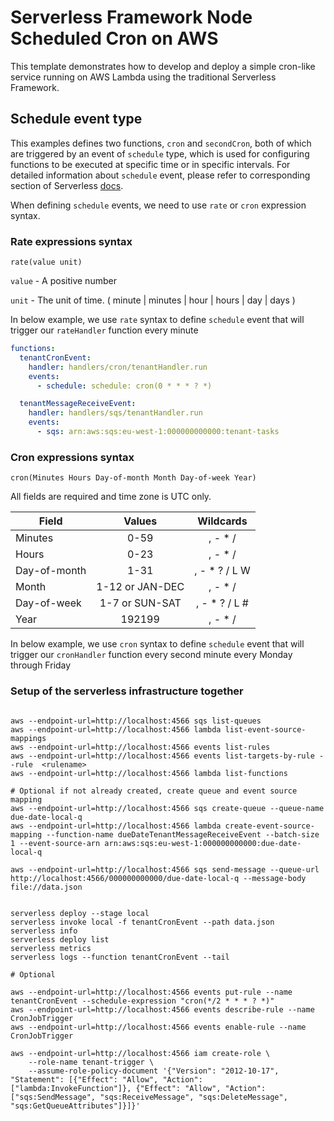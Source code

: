 # Serverless Framework Node Scheduled Cron on AWS

This template demonstrates how to develop and deploy a simple cron-like service running on AWS Lambda using the traditional Serverless Framework.

## Schedule event type

This examples defines two functions, `cron` and `secondCron`, both of which are triggered by an event of `schedule` type, which is used for configuring functions to be executed at specific time or in specific intervals. For detailed information about `schedule` event, please refer to corresponding section of Serverless [docs](https://serverless.com/framework/docs/providers/aws/events/schedule/).

When defining `schedule` events, we need to use `rate` or `cron` expression syntax.

### Rate expressions syntax

```pseudo
rate(value unit)
```

`value` - A positive number

`unit` - The unit of time. ( minute | minutes | hour | hours | day | days )

In below example, we use `rate` syntax to define `schedule` event that will trigger our `rateHandler` function every minute

```yml
functions:
  tenantCronEvent:
    handler: handlers/cron/tenantHandler.run
    events:
      - schedule: schedule: cron(0 * * * ? *)

  tenantMessageReceiveEvent:
    handler: handlers/sqs/tenantHandler.run
    events:
      - sqs: arn:aws:sqs:eu-west-1:000000000000:tenant-tasks
```

### Cron expressions syntax

```pseudo
cron(Minutes Hours Day-of-month Month Day-of-week Year)
```

All fields are required and time zone is UTC only.

| Field         | Values         | Wildcards     |
| ------------- |:--------------:|:-------------:|
| Minutes       | 0-59           | , - * /       |
| Hours         | 0-23           | , - * /       |
| Day-of-month  | 1-31           | , - * ? / L W |
| Month         | 1-12 or JAN-DEC| , - * /       |
| Day-of-week   | 1-7 or SUN-SAT | , - * ? / L # |
| Year          | 192199      | , - * /       |

In below example, we use `cron` syntax to define `schedule` event that will trigger our `cronHandler` function every second minute every Monday through Friday

### Setup of the serverless infrastructure together
```

aws --endpoint-url=http://localhost:4566 sqs list-queues
aws --endpoint-url=http://localhost:4566 lambda list-event-source-mappings
aws --endpoint-url=http://localhost:4566 events list-rules
aws --endpoint-url=http://localhost:4566 events list-targets-by-rule --rule  <rulename>
aws --endpoint-url=http://localhost:4566 lambda list-functions

# Optional if not already created, create queue and event source mapping
aws --endpoint-url=http://localhost:4566 sqs create-queue --queue-name due-date-local-q
aws --endpoint-url=http://localhost:4566 lambda create-event-source-mapping --function-name dueDateTenantMessageReceiveEvent --batch-size 1 --event-source-arn arn:aws:sqs:eu-west-1:000000000000:due-date-local-q

aws --endpoint-url=http://localhost:4566 sqs send-message --queue-url http://localhost:4566/000000000000/due-date-local-q --message-body file://data.json


serverless deploy --stage local
serverless invoke local -f tenantCronEvent --path data.json
serverless info
serverless deploy list
serverless metrics
serverless logs --function tenantCronEvent --tail

# Optional

aws --endpoint-url=http://localhost:4566 events put-rule --name tenantCronEvent --schedule-expression "cron(*/2 * * * ? *)"
aws --endpoint-url=http://localhost:4566 events describe-rule --name CronJobTrigger
aws --endpoint-url=http://localhost:4566 events enable-rule --name CronJobTrigger

aws --endpoint-url=http://localhost:4566 iam create-role \
    --role-name tenant-trigger \
    --assume-role-policy-document '{"Version": "2012-10-17", "Statement": [{"Effect": "Allow", "Action": ["lambda:InvokeFunction"]}, {"Effect": "Allow", "Action": ["sqs:SendMessage", "sqs:ReceiveMessage", "sqs:DeleteMessage", "sqs:GetQueueAttributes"]}]}'
```
